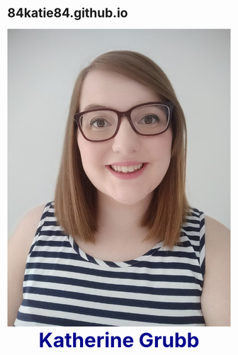 # 84katie84.github.io
<html>
    <head>
        <link rel="stylesheet" href="stylesheet.css">
    </head>
    <body>
        <div id="penguin-box">
            <div class="penguin">
  <div class="penguin-bottom">
    <div class="right-hand"></div>
    <div class="left-hand"></div>
    <div class="right-feet"></div>
    <div class="left-feet"></div>
  </div>
  <div class="penguin-top">
    <div class="right-cheek"></div>
    <div class="left-cheek"></div>
    <div class="belly"></div>
    <div class="right-eye">
      <div class="sparkle"></div>
    </div>
    <div class="left-eye">
      <div class="sparkle"></div>
    </div>
    <div class="blush-right"></div>
    <div class="blush-left"></div>
    <div class="beak-top"></div>
    <div class="beak-bottom"></div>
  </div>
</div>
        </div>
        <img src="images/Me.jpg" id="me">
        <header style="text-align: center; font-size: 45px; color: darkblue">
            <b>
                Katherine Grubb
            </b>
        </header>
    </body>
</html> 

